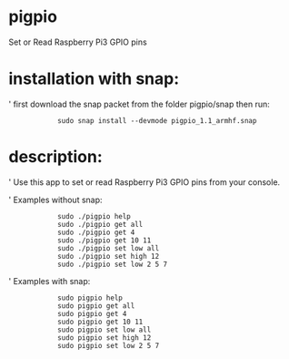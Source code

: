 # pigpio
Set or Read Raspberry Pi3 GPIO pins

# installation with snap:
'       first download the snap packet from the folder pigpio/snap
        then run:

                sudo snap install --devmode pigpio_1.1_armhf.snap

# description:
'       Use this app to set or read Raspberry Pi3 GPIO pins from your console.

'        Examples without snap:   

                sudo ./pigpio help    
                sudo ./pigpio get all   
                sudo ./pigpio get 4   
                sudo ./pigpio get 10 11   
                sudo ./pigpio set low all   
                sudo ./pigpio set high 12
                sudo ./pigpio set low 2 5 7

'        Examples with snap:   

                sudo pigpio help    
                sudo pigpio get all   
                sudo pigpio get 4   
                sudo pigpio get 10 11   
                sudo pigpio set low all   
                sudo pigpio set high 12
                sudo pigpio set low 2 5 7

